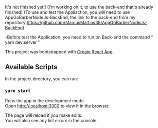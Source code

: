 It's not finished yet!! (I'm working on it, to use the back-end that's already finished)
(To use and test the Appliaction, you will need to use AppGoBarberNodeJs-BackEnd, the link to the back-end from my repository:https://github.com/MarcusMartins38/AppGoBarberNodeJs-BackEnd)

-Before test the Application, you need to run on Back-end the command " yarn dev:server "

This project was bootstrapped with [Create React App](https://github.com/facebook/create-react-app).

## Available Scripts

In the project directory, you can run:

### `yarn start`

Runs the app in the development mode.<br />
Open [http://localhost:3000](http://localhost:3000) to view it in the browser.

The page will reload if you make edits.<br />
You will also see any lint errors in the console.

